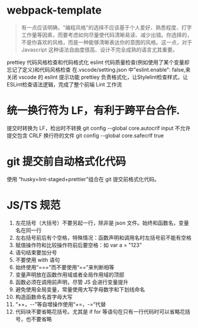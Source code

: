 # webpack-template

> 有一点应该明确，"编程风格"的选择不应该基于个人爱好、熟悉程度、打字工作量等因素，而要考虑如何尽量使代码清晰易读、减少出错。你选择的，不是你喜欢的风格，而是一种能够清晰表达你的意图的风格。这一点，对于 Javascript 这种语法自由度很高、设计不完全成熟的语言尤其重要。

prettiey 代码风格检查和代码格式化
eslint 代码质量检查(例如使用了某个变量却忘记了定义)和代码风格检查
在.vscode/setting.json 中"eslint.enable": false,来关闭 vscode 的 eslint 提示功能
prettiey 负责格式化，让Stylelint检查样式，让ESLint检查语法逻辑，完成了整个前端 Lint 工作流
# 统一换行符为 LF，有利于跨平台合作.

提交时转换为 LF，检出时不转换
git config --global core.autocrlf input
不允许提交包含 CRLF 换行符的文件
git config --global core.safecrlf true

# git 提交前自动格式化代码

使用 “husky+lint-staged+prettier”组合在 git 提交前格式化代码。

# JS/TS 规范

1. 左花括号（大括号）不要另起一行，除非是 json 文件。始终和函数名，变量名在同一行
2. 左右括号前后有个空格，特殊情况：函数声明和调用名时左括号前不能有空格
3. 赋值操作符和比较操作符前后要空格：如 var a = "123"
4. 语句结束要加分号
5. 不要使用 with 语句
6. 始终使用“===”而不要使用“==”来判断相等
7. 变量声明放在函数作用域或者全局作用域的顶部
8. 函数必须在调用前声明，尽管 JS 会进行变量提升
9. 避免使用全局变量，常量使用大写字母数字和下划线命名
10. 构造函数命名首字母大写
11. “++，--”等自增操作使用“+=，-=”代替
12. 代码块不要省略花括号。尤其是 if for 等语句在只有一行代码时可以省略花括号，也不要省略
